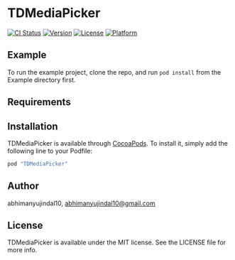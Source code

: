 # TDMediaPicker

[![CI Status](http://img.shields.io/travis/abhimanyujindal10/TDMediaPicker.svg?style=flat)](https://travis-ci.org/abhimanyujindal10/TDMediaPicker)
[![Version](https://img.shields.io/cocoapods/v/TDMediaPicker.svg?style=flat)](http://cocoapods.org/pods/TDMediaPicker)
[![License](https://img.shields.io/cocoapods/l/TDMediaPicker.svg?style=flat)](http://cocoapods.org/pods/TDMediaPicker)
[![Platform](https://img.shields.io/cocoapods/p/TDMediaPicker.svg?style=flat)](http://cocoapods.org/pods/TDMediaPicker)

## Example

To run the example project, clone the repo, and run `pod install` from the Example directory first.

## Requirements

## Installation

TDMediaPicker is available through [CocoaPods](http://cocoapods.org). To install
it, simply add the following line to your Podfile:

```ruby
pod "TDMediaPicker"
```

## Author

abhimanyujindal10, abhimanyujindal10@gmail.com

## License

TDMediaPicker is available under the MIT license. See the LICENSE file for more info.

